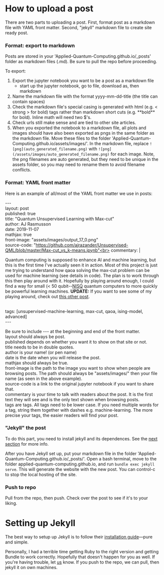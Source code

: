 # How to upload a post

There are two parts to uploading a post. First, format post as a markdown file with YAML front matter. Second, "jekyll" markdown file to create site ready post.


### Format: export to markdown
Posts are stored in your 'Applied-Quantum-Computing.github.io/_posts' folder as markdown files (.md). Be sure to pull the repo before proceeding.

To export:
1. Export the jupyter notebook you want to be a post as a markdown file
    * start up the jupyter notebook, go to file, download as, then markdown
2. Name the markdown file with the format yyyy-mm-dd-title (the title can contain spaces)
3. Check the markdown file's special casing is generated with html (e.g. < strong > for bold) tags rather than markdown short cuts (e.g. \*\*bold\*\* for bold). Inline math will need two \$'s.
4. Check urls still make sense and are tied to other site articles.
5. When you exported the notebook to a markdown file, all plots and images should have also been exported as pngs in the same folder as the markdown file. Move these files to the folder 'Applied-Quantum-Computing.github.io/assets/images/'. In the markdown file, replace ```![png](auto_generated_filename.png)``` with ```![png](/assets/images/auto_generated_filename.png)``` for each image. Note, the png filenames are auto generated, but they need to be unique in the assets folder, so you may need to rename them to avoid filename conflicts.

### Format: YAML front matter
Here is an example of all/most of the YAML front matter we use in posts:
    
\---<br>
layout: post<br>
published: true<br>
title:  "Quantum Unsupervised Learning with Max-cut"<br>
author: AJ Rasmusson<br>
date: 2019-11-07<br>
mathjax: true<br>
front-image: "assets/images/output_17_0.png"<br>
source-code: "https://github.com/ajrazander/Unsupervised-QML/blob/master/Max-cut_vs_k-means.ipynb"<br>
commentary: |<br>
    <p>Quantum computing is supposed to enhance AI and machine learning, but this is the first time I've actually seen it in action.
    Most of this project is just me trying to understand how qaoa solving the max-cut problem can be used for machine learning (see details in code).
    The plan is to work through this then play around with it. Hopefully by playing around enough, I could find a way for small
    (< 50 qubit--<a href="https://arxiv.org/abs/1801.00862">NISQ</a> quantum computers to more quickly be powerful learning machines.
    <strong>UPDATE:</strong> If you want to see some of my playing around, check out <a href="https://ajrazander.github.io/unsupervised-machine-learning/max-cut/2019/11/13/Max-cut-2+-Divisive-Clustering.html">this other post</a>.</p><br>
tags: [unsupervised-machine-learning, max-cut, qaoa, ising-model, advanced]<br>
\---

Be sure to include \--- at the beginning and end of the front matter.<br>
layout should always be post.<br>
published depends on whether you want it to show on that site or not.<br>
title needs to be in double quotes.<br>
author is your name! (or pen name)<br>
date is the date when you will release the post.<br>
mathjax should always be true.<br>
front-image is the path to the image you want to show when people are browsing posts. The path should always be "assets/images/" then your file name (as seen in the above example).<br>
source-code is a link to the original jupyter notebook if you want to share that.<br>
commentary is your time to talk with readers about the post. It is the first text they will see and is the only text shown when browsing posts.<br>
tags are tags. All tags need to be lower case. If you need multiple words for a tag, string them together with dashes e.g. machine-learning. The more precise your tags, the easier readers will find your post.<br>

### "Jekyll" the post

To do this part, you need to install jekyll and its dependences. See the [next section](#Setting-up-Jekyll) for more info.

After you have Jekyll set up, put your markdown file in the folder 'Applied-Quantum-Computing.github.io/_posts/'. Open a bash terminal, move to the folder applied-quantum-computing.github.io, and run ```bundle exec jekyll serve```. This will generate the website with the new post. You can control-c to stop the local hosting of the site.

### Push to repo
Pull from the repo, then push. Check over the post to see if it's to your liking.

# Setting up Jekyll

The best way to setup up Jekyll is to follow their [installation guide](https://jekyllrb.com/docs/installation/)—pure and simple.

Personally, I had a terrible time getting Ruby to the right version and getting Bundle to work correctly. Hopefully that doesn't happen for you as well. If you're having trouble, let <a href="mailto:quantumrepeater@gmail.com">us</a> know. If you push to the repo, we can pull, then jekyll it on own machines.
